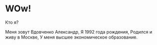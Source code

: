 # WOw!

Кто я? 

Меня зовут Вдовченко Александр,
Я 1992 года рождения,
Родился и живу в Москве,
У меня высшее экономическое образование. 
